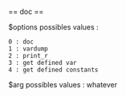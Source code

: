 == doc ==

$options possibles values :

    0 : doc
    1 : vardump
    2 : print_r
    3 : get defined var
    4 : get defined constants

$arg possibles values : whatever